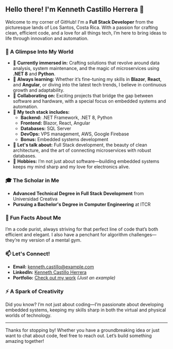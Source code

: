 ## Hello there! I'm Kenneth Castillo Herrera 👋

Welcome to my corner of GitHub! I'm a **Full Stack Developer** from the picturesque lands of Los Santos, Costa Rica. With a passion for crafting clean, efficient code, and a love for all things tech, I’m here to bring ideas to life through innovation and automation.

### 🚀 A Glimpse Into My World

- 🔭 **Currently immersed in:** Crafting solutions that revolve around data analysis, system maintenance, and the magic of microservices using **.NET 8** and **Python**.
- 🌱 **Always learning:** Whether it’s fine-tuning my skills in **Blazor**, **React**, and **Angular**, or diving into the latest tech trends, I believe in continuous growth and adaptability.
- 👯 **Collaborating on:** Exciting projects that bridge the gap between software and hardware, with a special focus on embedded systems and automation.
- 🤖 **My tech stack includes:** 
  - **Backend:** .NET Framework, .NET 8, Python
  - **Frontend:** Blazor, React, Angular
  - **Databases:** SQL Server
  - **DevOps:** VPS management, AWS, Google Firebase
  - **Bonus:** Embedded systems development
- 💬 **Let's talk about:** Full Stack development, the beauty of clean architecture, and the art of connecting microservices with robust databases.
- 🎯 **Hobbies:** I’m not just about software—building embedded systems keeps my mind sharp and my love for electronics alive.

### 🎓 The Scholar in Me

- **Advanced Technical Degree in Full Stack Development** from Universidad Creativa
- **Pursuing a Bachelor's Degree in Computer Engineering** at ITCR

### 🌟 Fun Facts About Me

I’m a code purist, always striving for that perfect line of code that’s both efficient and elegant. I also have a penchant for algorithm challenges—they’re my version of a mental gym.

### 📫 Let's Connect!

- **Email:** [kenneth.castillo@example.com](mailto:kenneth.castillo@example.com)
- **LinkedIn:** [Kenneth Castillo Herrera](https://www.linkedin.com/in/kennethch/)
- **Portfolio:** [Check out my work](https://kennethch-portfolio.com) *(Just an example)*

### ⚡ A Spark of Creativity

Did you know? I’m not just about coding—I’m passionate about developing embedded systems, keeping my skills sharp in both the virtual and physical worlds of technology.

---

Thanks for stopping by! Whether you have a groundbreaking idea or just want to chat about code, feel free to reach out. Let’s build something amazing together!
